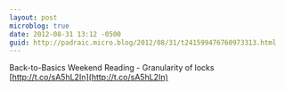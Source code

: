 ```yaml
---
layout: post
microblog: true
date: 2012-08-31 13:12 -0500
guid: http://padraic.micro.blog/2012/08/31/t241599476760973313.html
---
```

Back-to-Basics Weekend Reading - Granularity of locks [http://t.co/sA5hL2In](http://t.co/sA5hL2In)
